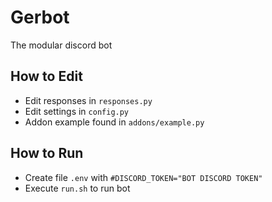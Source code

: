 # Gerbot
The modular discord bot

## How to Edit
- Edit responses in `responses.py`
- Edit settings in `config.py`
- Addon example found in `addons/example.py`

## How to Run
- Create file `.env` with `#DISCORD_TOKEN="BOT DISCORD TOKEN"`
- Execute `run.sh` to run bot
